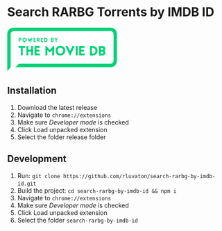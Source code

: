 # Search RARBG Torrents by IMDB ID

<img src="./images/powered-by-rectangle-green-dcada16968ed648d5eb3b36bbcfdd8cdf804f723dcca775c8f2bf4cea025aad6.svg" data-canonical-src="./images/powered-by-rectangle-green-dcada16968ed648d5eb3b36bbcfdd8cdf804f723dcca775c8f2bf4cea025aad6.svg" alt="Powered By TMDB" height="100" />

## Installation
1. Download the latest release
2. Navigate to `chrome://extensions`
3. Make sure _Developer mode_ is checked
4. Click Load unpacked extension
5. Select the folder release folder

## Development
1. Run: `git clone https://github.com/rluvaton/search-rarbg-by-imdb-id.git`
2. Build the project: `cd search-rarbg-by-imdb-id && npm i`
3. Navigate to `chrome://extensions`
4. Make sure _Developer mode_ is checked
5. Click Load unpacked extension
6. Select the folder `search-rarbg-by-imdb-id`
